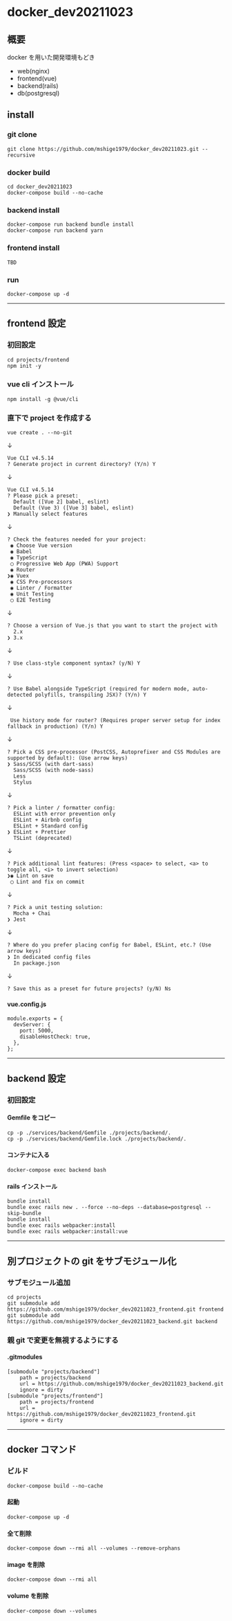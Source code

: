 # docker_dev20211023

## 概要

docker を用いた開発環境もどき

- web(nginx)
- frontend(vue)
- backend(rails)
- db(postgresql)

## install

### git clone

```
git clone https://github.com/mshige1979/docker_dev20211023.git --recursive
```

### docker build

```
cd docker_dev20211023
docker-compose build --no-cache
```

### backend install

```
docker-compose run backend bundle install
docker-compose run backend yarn
```

### frontend install

```
TBD
```

### run

```
docker-compose up -d
```

---

## frontend 設定

### 初回設定

```
cd projects/frontend
npm init -y
```

### vue cli インストール

```
npm install -g @vue/cli
```

### 直下で project を作成する

```
vue create . --no-git
```

↓

```
Vue CLI v4.5.14
? Generate project in current directory? (Y/n) Y
```

↓

```
Vue CLI v4.5.14
? Please pick a preset:
  Default ([Vue 2] babel, eslint)
  Default (Vue 3) ([Vue 3] babel, eslint)
❯ Manually select features

```

↓

```
? Check the features needed for your project:
 ◉ Choose Vue version
 ◉ Babel
 ◉ TypeScript
 ◯ Progressive Web App (PWA) Support
 ◉ Router
❯◉ Vuex
 ◉ CSS Pre-processors
 ◉ Linter / Formatter
 ◉ Unit Testing
 ◯ E2E Testing
```

↓

```
? Choose a version of Vue.js that you want to start the project with
  2.x
❯ 3.x

```

↓

```
? Use class-style component syntax? (y/N) Y
```

↓

```
? Use Babel alongside TypeScript (required for modern mode, auto-detected polyfills, transpiling JSX)? (Y/n) Y
```

↓

```
 Use history mode for router? (Requires proper server setup for index fallback in production) (Y/n) Y
```

↓

```
? Pick a CSS pre-processor (PostCSS, Autoprefixer and CSS Modules are supported by default): (Use arrow keys)
❯ Sass/SCSS (with dart-sass)
  Sass/SCSS (with node-sass)
  Less
  Stylus
```

↓

```
? Pick a linter / formatter config:
  ESLint with error prevention only
  ESLint + Airbnb config
  ESLint + Standard config
❯ ESLint + Prettier
  TSLint (deprecated)
```

↓

```
? Pick additional lint features: (Press <space> to select, <a> to toggle all, <i> to invert selection)
❯◉ Lint on save
 ◯ Lint and fix on commit
```

↓

```
? Pick a unit testing solution:
  Mocha + Chai
❯ Jest
```

↓

```
? Where do you prefer placing config for Babel, ESLint, etc.? (Use arrow keys)
❯ In dedicated config files
  In package.json
```

↓

```
? Save this as a preset for future projects? (y/N) Ns
```

#### vue.config.js

```
module.exports = {
  devServer: {
    port: 5000,
    disableHostCheck: true,
  },
};
```

---

## backend 設定

### 初回設定

#### Gemfile をコピー

```
cp -p ./services/backend/Gemfile ./projects/backend/.
cp -p ./services/backend/Gemfile.lock ./projects/backend/.
```

#### コンテナに入る

```
docker-compose exec backend bash
```

#### rails インストール

```
bundle install
bundle exec rails new . --force --no-deps --database=postgresql --skip-bundle
bundle install
bundle exec rails webpacker:install
bundle exec rails webpacker:install:vue
```

---

## 別プロジェクトの git をサブモジュール化

### サブモジュール追加

```
cd projects
git submodule add https://github.com/mshige1979/docker_dev20211023_frontend.git frontend
git submodule add https://github.com/mshige1979/docker_dev20211023_backend.git backend
```

### 親 git で変更を無視するようにする

#### .gitmodules

```
[submodule "projects/backend"]
	path = projects/backend
	url = https://github.com/mshige1979/docker_dev20211023_backend.git
	ignore = dirty
[submodule "projects/frontend"]
	path = projects/frontend
	url = https://github.com/mshige1979/docker_dev20211023_frontend.git
	ignore = dirty
```

---

## docker コマンド

### ビルド

```
docker-compose build --no-cache
```

#### 起動

```
docker-compose up -d
```

#### 全て削除

```
docker-compose down --rmi all --volumes --remove-orphans
```

#### image を削除

```
docker-compose down --rmi all
```

#### volume を削除

```
docker-compose down --volumes
```
